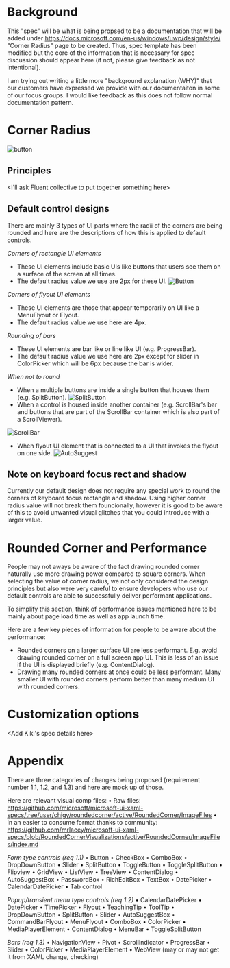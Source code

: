 # Background
This "spec" will be what is being propsed to be a documentation that will be added under https://docs.microsoft.com/en-us/windows/uwp/design/style/ "Corner Radius" page to be created. Thus, spec template has been modified but the core of the information that is necessary for spec discussion should appear here (if not, please give feedback as not intentional).

I am trying out writing a little more "background explanation (WHY)" that our customers have expressed we provide with our documentaiton in some of our focus groups. I would like feedback as this does not follow normal documentation pattern.

# Corner Radius
![button](https://github.com/microsoft/microsoft-ui-xaml-specs/blob/user/chigy/roundedcorner/active/RoundedCorner/ImageFiles/Button2.png)
<Add thinking behind why we are rounding corners related to Fluent design.>
  
## Principles
<I'll ask Fluent collective to put together something here>

## Default control designs
There are mainly 3 types of UI parts where the radii of the corners are being rounded and here are the descriptions of how this is applied to default controls.

*Corners of rectangle UI elements*
- These UI elements include basic UIs like buttons that users see them on a surface of the screen at all times.
- The default radius value we use are 2px for these UI.
![Button](https://github.com/microsoft/microsoft-ui-xaml-specs/blob/user/chigy/roundedcorner/active/RoundedCorner/ImageFiles/Button.png)

*Corners of flyout UI elements*
- These UI elements are those that appear temporarily on UI like a MenuFlyout or Flyout.
- The default radius value we use here are 4px.

*Rounding of bars*
- These UI elements are bar like or line like UI (e.g. ProgressBar).
- The default radius value we use here are 2px except for slider in ColorPicker which will be 6px because the bar is wider.

*When not to round*
- When a multiple buttons are inside a single button that houses them (e.g. SplitButton).
![SplitButton](https://github.com/microsoft/microsoft-ui-xaml-specs/blob/user/chigy/roundedcorner/active/RoundedCorner/ImageFiles/SplitButton2.png)
- When a control is housed inside another container (e.g. ScrollBar's bar and buttons that are part of the ScrollBar container which is also part of a ScrollViewer).

![ScrollBar](https://github.com/microsoft/microsoft-ui-xaml-specs/blob/user/chigy/roundedcorner/active/RoundedCorner/ImageFiles/ScrollBar.png)
- When flyout UI element that is connected to a UI that invokes the flyout on one side.
![AutoSuggest](https://github.com/microsoft/microsoft-ui-xaml-specs/blob/user/chigy/roundedcorner/active/RoundedCorner/ImageFiles/AutoSuggest.png)

## Note on keyboard focus rect and shadow
Currently our default design does not require any special work to round the corners of keyboard focus rectangle and shadow. Using higher corner radius value will not break them founcionally, however it is good to be aware of this to avoid unwanted visual glitches that you could introduce with a larger value.

# Rounded Corner and Performance
People may not aways be aware of the fact drawing rounded corner naturally use more drawing power compared to square corners. When selecting the value of corner radius, we not only considered the design principles but also were very careful to ensure developers who use our default controls are able to successfully deliver performant applications. 

To simplify this section, think of performance issues mentioned here to be mainly about page load time as well as app launch time.

Here are a few key pieces of information for people to be aware about the performance:
- Rounded corners on a larger surface UI are less performant. E.g. avoid drawing rounded corner on a full screen app UI. This is less of an issue if the UI is displayed briefly (e.g. ContentDialog).
- Drawing many rounded corners at once could be less performant. Many smaller UI with rounded corners perform better than many medium UI with rounded corners.

# Customization options
<Add Kiki's spec details here>

# Appendix
There are three categories of changes being proposed (requirement number 1.1, 1.2, and 1.3) and here are mock up of those.

Here are relevant visual comp files: 
•	Raw files: https://github.com/microsoft/microsoft-ui-xaml-specs/tree/user/chigy/roundedcorner/active/RoundedCorner/ImageFiles
•	In an easier to consume format thanks to community: https://github.com/mrlacey/microsoft-ui-xaml-specs/blob/RoundedCornerVisualizations/active/RoundedCorner/ImageFiles/index.md

*Form type controls (req 1.1)*
•	Button
•	CheckBox
•	ComboBox
•	DropDownButton
•	Slider
•	SplitButton
•	ToggleButton
•	ToggleSplitButton
•	Flipview
•	GridView
•	ListView
•	TreeView
•	ContentDialog
•	AutoSuggestBox
•	PasswordBox
•	RichEditBox
•	TextBox
•	DatePicker
•	CalendarDatePicker
•	Tab control

*Popup/transient menu type controls (req 1.2)*
•	CalendarDatePicker
•	DatePicker
•	TimePicker
•	Flyout
•	TeachingTip
•	ToolTip
•	DropDownButton
•	SplitButton
•	Slider
•	AutoSuggestBox
•	CommandBarFlyout
•	MenuFlyout
•	ComboBox
•	ColorPicker
•	MediaPlayerElement
•	ContentDialog
•	MenuBar
•	ToggleSplitButton

*Bars (req 1.3)*
•	NavigationView
•	Pivot
•	ScrollIndicator
•	ProgressBar
•	Slider
•	ColorPicker
•	MediaPlayerElement
•	WebView (may or may not get it from XAML change, checking)
